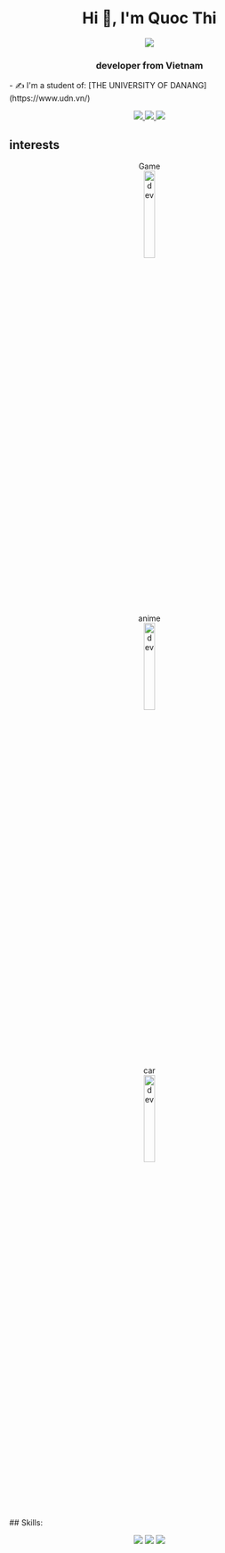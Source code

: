 
<h1 align="center">Hi 👋, I'm Quoc Thi </h1>
<p align="center"><img src="https://img.icons8.com/color/48/000000/vietnam-circular.png"/></p>
<h3 align="center"> developer from Vietnam </h3>
- ✍ I'm a student of: [THE UNIVERSITY OF DANANG] (https://www.udn.vn/)
<p align="center">
  
  <a href="https://www.facebook.com/profile.php?id=100077749772493" alt="Facebook">
    <img src="https://img.icons8.com/fluent/48/000000/facebook-new.png" target="_blank" />
  </a> 
  <a href="https://github.com/nthi2003" alt="Github">
    <img src="https://img.icons8.com/fluent/48/000000/github.png"/>
  </a> 
  <a href=https://mail.google.com/mail/u/0/#inbox" alt="Email">
    <img src="https://img.icons8.com/fluent/48/000000/mailing.png"  }/>
  </a>
                                                                  
## interests
  <p align="center"> 
     Game <br>
    <img src="https://i.pinimg.com/originals/c9/74/33/c974331d6c8bfe349a7c772b10936ee6.gif" alt="dev" width="20%"/>
      </p>
      <p align="center">
      anime <br>
     <img src="https://media.giphy.com/media/naiatn5LxTOsU/giphy.gif" alt="dev" width="20%"/>
      </p>
         <p align="center">
      car <br>
     <img src="https://media.giphy.com/media/mlBDoVLOGidEc/giphy.gif" alt="dev" width="20%"/>
      </p>
## Skills:
  <p align="center">
  <img src="https://img.icons8.com/color/48/000000/visual-studio-code-2019.png"/>  
  <img src="https://img.icons8.com/color/48/000000/html-5--v1.png"/>
  <img src="https://img.icons8.com/color/48/000000/html-5--v2.png"/>
  </p>
